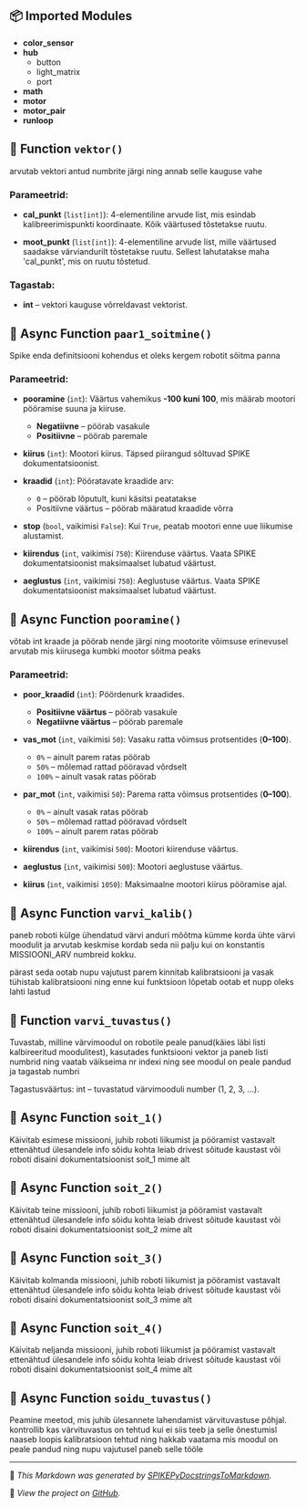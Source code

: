 ## 📦 Imported Modules

- **color_sensor**
- **hub**
    - button
    - light_matrix
    - port
- **math**
- **motor**
- **motor_pair**
- **runloop**


## 🔹 Function `vektor()`
arvutab vektori antud numbrite järgi ning annab selle kauguse vahe

### Parameetrid:
- **cal_punkt** (`list[int]`):
    4-elementiline arvude list, mis esindab kalibreerimispunkti koordinaate.
    Kõik väärtused tõstetakse ruutu.

- **moot_punkt** (`list[int]`):
    4-elementiline arvude list, mille väärtused saadakse värviandurilt tõstetakse ruutu.
    Sellest lahutatakse maha 'cal_punkt', mis on ruutu tõstetud.

### Tagastab:
- **int** – vektori kauguse võrreldavast vektorist.

## 🔹 Async Function `paar1_soitmine()`
Spike enda definitsiooni kohendus et oleks kergem robotit sõitma panna

### Parameetrid:
- **pooramine** (`int`):
    Väärtus vahemikus **-100 kuni 100**, mis määrab mootori pööramise suuna ja kiiruse.
    - **Negatiivne** – pöörab vasakule
    - **Positiivne** – pöörab paremale

- **kiirus** (`int`):
    Mootori kiirus. Täpsed piirangud sõltuvad SPIKE dokumentatsioonist.

- **kraadid** (`int`):
    Pööratavate kraadide arv:
    - `0` – pöörab lõputult, kuni käsitsi peatatakse
    - Positiivne väärtus – pöörab määratud kraadide võrra

- **stop** (`bool`, vaikimisi `False`):
    Kui `True`, peatab mootori enne uue liikumise alustamist.

- **kiirendus** (`int`, vaikimisi `750`):
    Kiirenduse väärtus. Vaata SPIKE dokumentatsioonist maksimaalset lubatud väärtust.

- **aeglustus** (`int`, vaikimisi `750`):
    Aeglustuse väärtus. Vaata SPIKE dokumentatsioonist maksimaalset lubatud väärtust.

## 🔹 Async Function `pooramine()`
võtab int kraade ja pöörab nende järgi ning mootorite võimsuse erinevusel arvutab mis kiirusega kumbki mootor sõitma peaks

### Parameetrid:
- **poor_kraadid** (`int`):
    Pöördenurk kraadides.
    - **Positiivne väärtus** – pöörab vasakule
    - **Negatiivne väärtus** – pöörab paremale

- **vas_mot** (`int`, vaikimisi `50`):
    Vasaku ratta võimsus protsentides (**0–100**).
    - `0%` – ainult parem ratas pöörab
    - `50%` – mõlemad rattad pööravad võrdselt
    - `100%` – ainult vasak ratas pöörab

- **par_mot** (`int`, vaikimisi `50`):
    Parema ratta võimsus protsentides (**0–100**).
    - `0%` – ainult vasak ratas pöörab
    - `50%` – mõlemad rattad pööravad võrdselt
    - `100%` – ainult parem ratas pöörab

- **kiirendus** (`int`, vaikimisi `500`):
    Mootori kiirenduse väärtus.

- **aeglustus** (`int`, vaikimisi `500`):
    Mootori aeglustuse väärtus.

- **kiirus** (`int`, vaikimisi `1050`):
    Maksimaalne mootori kiirus pööramise ajal.

## 🔹 Async Function `varvi_kalib()`
paneb roboti külge ühendatud värvi anduri mõõtma kümme korda ühte värvi moodulit ja arvutab keskmise
kordab seda nii palju kui on konstantis MISSIOONI_ARV numbreid kokku.

pärast seda ootab nupu vajutust parem kinnitab kalibratsiooni ja vasak tühistab kalibratsiooni ning enne kui funktsioon lõpetab ootab et nupp oleks lahti lastud

## 🔹 Function `varvi_tuvastus()`
Tuvastab, milline värvimoodul on robotile peale panud(käies läbi listi kalbireeritud moodulitest), kasutades funktsiooni vektor
ja paneb listi numbrid ning vaatab väikseima nr indexi ning see moodul on peale pandud ja tagastab numbri


Tagastusväärtus:
int – tuvastatud värvimooduli number (1, 2, 3, …).

## 🔹 Async Function `soit_1()`
Käivitab esimese missiooni, juhib roboti liikumist ja pööramist vastavalt ettenähtud ülesandele
info sõidu kohta leiab drivest sõitude kaustast või roboti disaini dokumentatsioonist soit_1 mime alt

## 🔹 Async Function `soit_2()`
Käivitab teine missiooni, juhib roboti liikumist ja pööramist vastavalt ettenähtud ülesandele
info sõidu kohta leiab drivest sõitude kaustast või roboti disaini dokumentatsioonist soit_2 mime alt

## 🔹 Async Function `soit_3()`
Käivitab kolmanda missiooni, juhib roboti liikumist ja pööramist vastavalt ettenähtud ülesandele
info sõidu kohta leiab drivest sõitude kaustast või roboti disaini dokumentatsioonist soit_3 mime alt

## 🔹 Async Function `soit_4()`
Käivitab neljanda missiooni, juhib roboti liikumist ja pööramist vastavalt ettenähtud ülesandele
info sõidu kohta leiab drivest sõitude kaustast või roboti disaini dokumentatsioonist soit_4 mime alt

## 🔹 Async Function `soidu_tuvastus()`
Peamine meetod, mis juhib ülesannete lahendamist värvituvastuse põhjal.
kontrollib kas värvituvastus on tehtud kui ei siis teeb ja selle õnestumisl naaseb
loopis kalibratsioon tehtud ning hakkab vaatama mis moodul on peale pandud ning nupu vajutusel paneb selle tööle


---

🚀 *This Markdown was generated by [SPIKEPyDocstringsToMarkdown](https://lonlof.github.io/SPIKEPyDocstringsToMarkdown/).* 

🔗 *View the project on [GitHub](https://github.com/LonLoF/SPIKEPyDocstringsToMarkdown/).*

